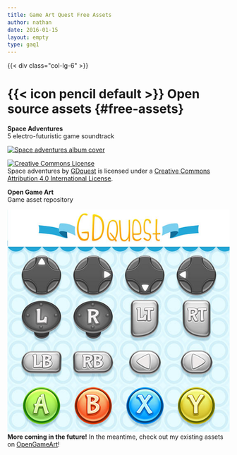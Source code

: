 ```yaml
---
title: Game Art Quest Free Assets
author: nathan
date: 2016-01-15
layout: empty
type: gaq1
---
```


{{< div class="col-lg-6" >}} <!-- DISCOVER -->
# {{< icon pencil default >}} Open source assets {#free-assets}

<div class="row">
  <div class="col-xs-6">
    <p class="text-center">
      <strong>Space Adventures</strong><br>
      5 electro-futuristic game soundtrack
    </p>
    <a href="https://gdquest.bandcamp.com/album/space-adventures">
      <img src="https://f1.bcbits.com/img/a3140120022_10.jpg" alt="Space adventures album cover" class="img-responsive"/>
    </a>
    <p class="text-center">
      <!-- CC 4.0 BY LICENCE -->
      <a rel="license" href="http://creativecommons.org/licenses/by/4.0/"><img alt="Creative Commons License" style="border-width:0" src="https://i.creativecommons.org/l/by/4.0/88x31.png" /></a><br /><span xmlns:dct="http://purl.org/dc/terms/" property="dct:title">Space adventures</span> by <a xmlns:cc="http://creativecommons.org/ns#" href="gdquest.com" property="cc:attributionName" rel="cc:attributionURL">GDquest</a> is licensed under a <a rel="license" href="http://creativecommons.org/licenses/by/4.0/">Creative Commons Attribution 4.0 International License</a>.
    </p>
  </div>

  <div class="col-xs-6">
    <p class="text-center">
      <strong>Open Game Art</strong><br>
      Game asset repository
    </p>
    <a href="http://opengameart.org/users/gdquest">
      <img src="GDquest-Freebies-Open-Source-Art-Pack-002-Xbox-Buttons.jpg" alt="Free Xbox buttons" class="img-responsive" />
    </a>
    <strong>More coming in the future!</strong> In the meantime, check out my existing assets on <a href="http://opengameart.org/users/gdquest">OpenGameArt</a>!
  </div>
</div>


</div>
